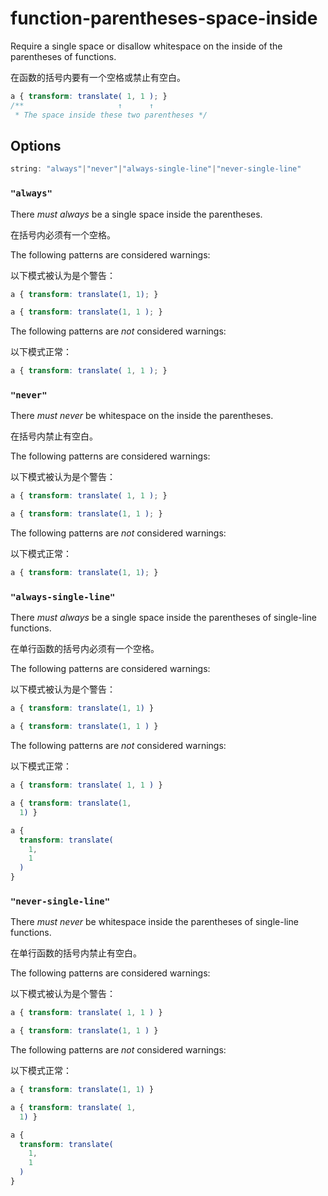 # function-parentheses-space-inside

Require a single space or disallow whitespace on the inside of the parentheses of functions.

在函数的括号内要有一个空格或禁止有空白。

```css
a { transform: translate( 1, 1 ); }
/**                     ↑      ↑
 * The space inside these two parentheses */
```

## Options

```js
string: "always"|"never"|"always-single-line"|"never-single-line"
```

### `"always"`

There *must always* be a single space inside the parentheses.

在括号内必须有一个空格。

The following patterns are considered warnings:

以下模式被认为是个警告：

```css
a { transform: translate(1, 1); }
```

```css
a { transform: translate(1, 1 ); }
```

The following patterns are *not* considered warnings:

以下模式正常：

```css
a { transform: translate( 1, 1 ); }
```

### `"never"`

There *must never* be whitespace on the inside the parentheses.

在括号内禁止有空白。

The following patterns are considered warnings:

以下模式被认为是个警告：

```css
a { transform: translate( 1, 1 ); }
```

```css
a { transform: translate(1, 1 ); }
```

The following patterns are *not* considered warnings:

以下模式正常：

```css
a { transform: translate(1, 1); }
```

### `"always-single-line"`

There *must always* be a single space inside the parentheses of single-line functions.

在单行函数的括号内必须有一个空格。

The following patterns are considered warnings:

以下模式被认为是个警告：

```css
a { transform: translate(1, 1) }
```

```css
a { transform: translate(1, 1 ) }
```

The following patterns are *not* considered warnings:

以下模式正常：

```css
a { transform: translate( 1, 1 ) }
```

```css
a { transform: translate(1,
  1) }
```

```css
a {
  transform: translate(
    1,
    1
  )
}
```

### `"never-single-line"`

There *must never* be whitespace inside the parentheses of single-line functions.

在单行函数的括号内禁止有空白。

The following patterns are considered warnings:

以下模式被认为是个警告：

```css
a { transform: translate( 1, 1 ) }
```

```css
a { transform: translate(1, 1 ) }
```

The following patterns are *not* considered warnings:

以下模式正常：

```css
a { transform: translate(1, 1) }
```

```css
a { transform: translate( 1,
  1) }
```

```css
a {
  transform: translate(
    1,
    1
  )
}
```
